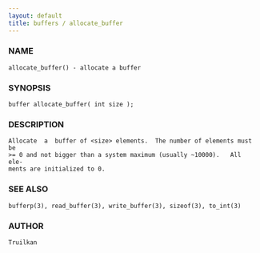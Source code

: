```yaml
---
layout: default
title: buffers / allocate_buffer
---
```






### NAME
    allocate_buffer() - allocate a buffer


### SYNOPSIS
    buffer allocate_buffer( int size );


### DESCRIPTION
    Allocate  a  buffer of <size> elements.  The number of elements must be
    >= 0 and not bigger than a system maximum (usually ~10000).   All  ele‐
    ments are initialized to 0.


### SEE ALSO
    bufferp(3), read_buffer(3), write_buffer(3), sizeof(3), to_int(3)


### AUTHOR
    Truilkan



